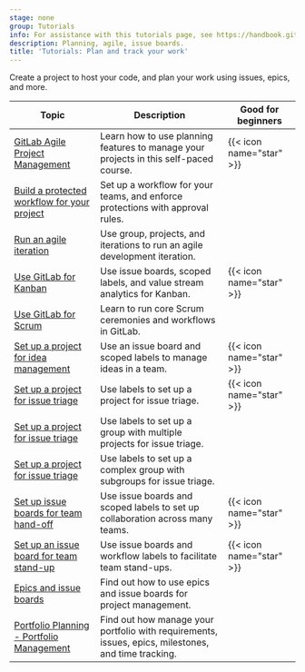 ```yaml
---
stage: none
group: Tutorials
info: For assistance with this tutorials page, see https://handbook.gitlab.com/handbook/product/ux/technical-writing/#assignments-to-other-projects-and-subjects.
description: Planning, agile, issue boards.
title: 'Tutorials: Plan and track your work'
---
```


Create a project to host your code, and plan your work using
issues, epics, and more.

| Topic | Description | Good for beginners |
|-------|-------------|--------------------|
| [GitLab Agile Project Management](https://university.gitlab.com/courses/gitlab-agile-project-management-s2) | Learn how to use planning features to manage your projects in this self-paced course. | {{< icon name="star" >}} |
| [Build a protected workflow for your project](protected_workflow/_index.md) | Set up a workflow for your teams, and enforce protections with approval rules. | |
| [Run an agile iteration](agile_sprint/_index.md) | Use group, projects, and iterations to run an agile development iteration. | |
| [Use GitLab for Kanban](kanban/_index.md) | Use issue boards, scoped labels, and value stream analytics for Kanban. | {{< icon name="star" >}} |
| [Use GitLab for Scrum](scrum_events/_index.md) | Learn to run core Scrum ceremonies and workflows in GitLab. | |
| [Set up a project for idea management](idea_management/_index.md) | Use an issue board and scoped labels to manage ideas in a team. | {{< icon name="star" >}} |
| [Set up a project for issue triage](issue_triage/_index.md) | Use labels to set up a project for issue triage. | {{< icon name="star" >}} |
| [Set up a project for issue triage](issue_triage_group/_index.md) | Use labels to set up a group with multiple projects for issue triage. | |
| [Set up a project for issue triage](issue_triage_complex_group/_index.md) | Use labels to set up a complex group with subgroups for issue triage. | |
| [Set up issue boards for team hand-off](boards_for_teams/_index.md) | Use issue boards and scoped labels to set up collaboration across many teams. | {{< icon name="star" >}} |
| [Set up an issue board for team stand-up](boards_for_standups/_index.md) | Use issue boards and workflow labels to facilitate team stand-ups. | {{< icon name="star" >}} |
| <i class="fa fa-youtube-play youtube" aria-hidden="true"></i> [Epics and issue boards](https://www.youtube.com/watch?v=eQUnHwbKEkY) | Find out how to use epics and issue boards for project management. | |
| <i class="fa fa-youtube-play youtube" aria-hidden="true"></i> [Portfolio Planning - Portfolio Management](https://www.youtube.com/watch?v=d9scVJUIF4c) | Find out how manage your portfolio with requirements, issues, epics, milestones, and time tracking. | |
